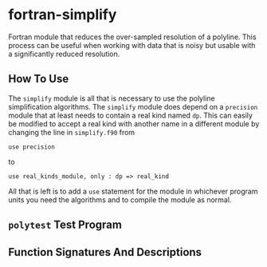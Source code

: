 # fortran-simplify
Fortran module that reduces the over-sampled resolution of a polyline. This process can be useful when working with data that is noisy but usable with a significantly reduced resolution.


## How To Use
The `simplify` module is all that is necessary to use the polyline simplification algorithms. The `simplify` module does depend on a `precision` module that at least needs to contain a real kind named `dp`. This can easily be modified to accept a real kind with another name in a different module by changing the line in `simplify.f90` from
```Fortran
use precision
```
to
```Fortran
use real_kinds_module, only : dp => real_kind
```
All that is left is to add a `use` statement for the module in whichever program units you need the algorithms and to compile the module as normal.

## `polytest` Test Program



## Function Signatures And Descriptions